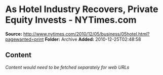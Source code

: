 # As Hotel Industry Recovers, Private Equity Invests - NYTimes.com

**Source:** http://www.nytimes.com/2010/12/05/business/05hotel.html?pagewanted=print
**Folder:** Archive
**Added:** 2010-12-25T02:48:58




## Content
*Content would need to be fetched separately for web URLs*
